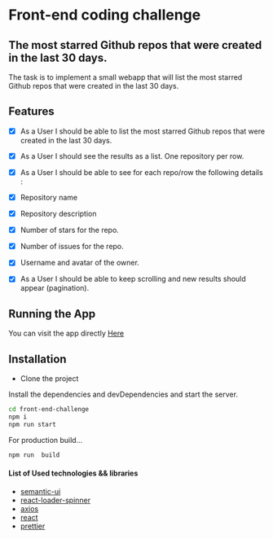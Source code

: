 # Front-end coding challenge
## The most starred Github repos that were created in the last 30 days.



The task is to implement a small webapp that will list the most starred Github repos that were created in the last 30 days.


## Features

- [x] As a User I should be able to list the most starred Github repos that were created in the last 30 days.
- [x] As a User I should see the results as a list. One repository per row.
- [x] As a User I should be able to see for each repo/row the following details :
- [x] Repository name
- [x] Repository description
- [x] Number of stars for the repo.
- [x] Number of issues for the repo.
- [x] Username and avatar of the owner.
- [x] As a User I should be able to keep scrolling and new results should appear (pagination).


## Running the App 

You can visit the app directly  [Here](https://naughty-leavitt-5f18a8.netlify.app/) 


## Installation

- Clone the project

Install the dependencies and devDependencies and start the server.

```sh
cd front-end-challenge
npm i
npm run start
```

For production build...

```sh
npm run  build
```


#### List of Used technologies &&  libraries
- [semantic-ui](https://semantic-ui.com/introduction/getting-started.html)
- [react-loader-spinner](https://www.npmjs.com/package/react-loader-spinner)
- [axios](https://www.npmjs.com/package/axios)
- [react](https://reactjs.org/docs/getting-started.html) 
- [prettier](https://www.npmjs.com/package/prettier)





